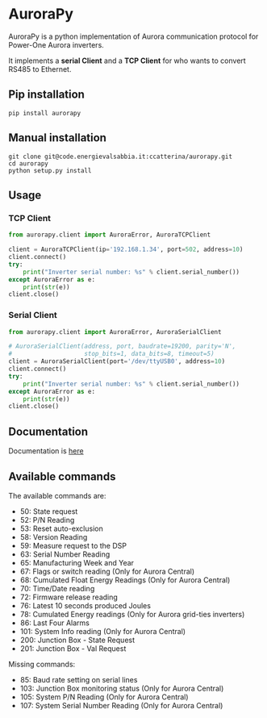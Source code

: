# AuroraPy
AuroraPy is a python implementation of Aurora communication protocol for Power-One Aurora inverters.

It implements a **serial Client** and a **TCP Client** for who wants to convert RS485 to Ethernet.

## Pip installation
```
pip install aurorapy
```

## Manual installation
```
git clone git@code.energievalsabbia.it:ccatterina/aurorapy.git
cd aurorapy
python setup.py install
```

## Usage

### TCP Client
```python
from aurorapy.client import AuroraError, AuroraTCPClient

client = AuroraTCPClient(ip='192.168.1.34', port=502, address=10)
client.connect()
try:
    print("Inverter serial number: %s" % client.serial_number())
except AuroraError as e:
    print(str(e))
client.close()
```

### Serial Client
```python
from aurorapy.client import AuroraError, AuroraSerialClient

# AuroraSerialClient(address, port, baudrate=19200, parity='N',
#                    stop_bits=1, data_bits=8, timeout=5)
client = AuroraSerialClient(port='/dev/ttyUSB0', address=10)
client.connect()
try:
    print("Inverter serial number: %s" % client.serial_number())
except AuroraError as e:
    print(str(e))
client.close()
```

## Documentation
Documentation is [here](docs/docs.md)

## Available commands

The available commands are:

* 50: State request
* 52: P/N Reading
* 53: Reset auto-exclusion
* 58: Version Reading
* 59: Measure request to the DSP
* 63: Serial Number Reading
* 65: Manufacturing Week and Year
* 67: Flags or switch reading (Only for Aurora Central)
* 68: Cumulated Float Energy Readings (Only for Aurora Central)
* 70: Time/Date reading
* 72: Firmware release reading
* 76: Latest 10 seconds produced Joules
* 78: Cumulated Energy readings (Only for Aurora grid-ties inverters)
* 86: Last Four Alarms
* 101: System Info reading (Only for Aurora Central)
* 200: Junction Box - State Request
* 201: Junction Box - Val Request

Missing commands:

* 85: Baud rate setting on serial lines
* 103: Junction Box monitoring status (Only for Aurora Central)
* 105: System P/N Reading (Only for Aurora Central)
* 107: System Serial Number Reading (Only for Aurora Central)
